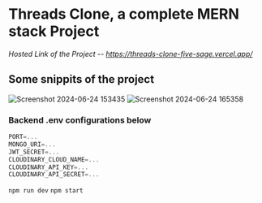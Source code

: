 # Threads Clone, a complete MERN stack Project
*Hosted Link of the Project --  https://threads-clone-five-sage.vercel.app/*
## Some snippits of the project
![Screenshot 2024-06-24 153435](https://github.com/Abesh2024/Threads_Clone/assets/149151223/3a4e0b29-c8b8-4886-95b8-d957d4ae5e81)
![Screenshot 2024-06-24 165358](https://github.com/Abesh2024/Threads_Clone/assets/149151223/ad3fad14-9d90-417a-af1b-fec6bdc1fd61)
### Backend .env configurations below
```js
PORT=...
MONGO_URI=...
JWT_SECRET=...
CLOUDINARY_CLOUD_NAME=...
CLOUDINARY_API_KEY=...
CLOUDINARY_API_SECRET=...
```

```npm run dev```
```npm start```
